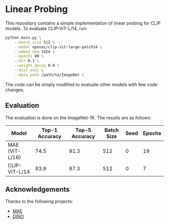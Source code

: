 # Linear Probing

This repository contains a simple implementation of linear probing for CLIP models. To evaluate CLIP-ViT-L/14, run:

```bash
python main.py \
    --batch_size 512 \
    --model openai/clip-vit-large-patch14 \
    --embed_dim 1024 \
    --epochs 90 \
    --blr 0.1 \
    --weight_decay 0.0 \
    --dist_eval \
    --data_path /path/to/ImageNet \
```

The code can be simply modified to evaluate other models with few code changes.

## Evaluation

The evaluation is done on the ImageNet-1K. The results are as follows:

| Model          | Top-1 Accuracy | Top-5 Accuracy | Batch Size | Seed | Epochs |
|----------------|----------------|----------------|------------|------|--------|
| MAE (ViT-L/16) | 74.5           | 91.3           | 512        | 0    | 19     |
| CLIP-ViT-L/14  | 83.9           | 97.3           | 512        | 0    | 7      |


## Acknowledgements

Thanks to the following projects:

- [MAE](https://github.com/facebookresearch/mae)
- [DINO](https://github.com/facebookresearch/dino)
